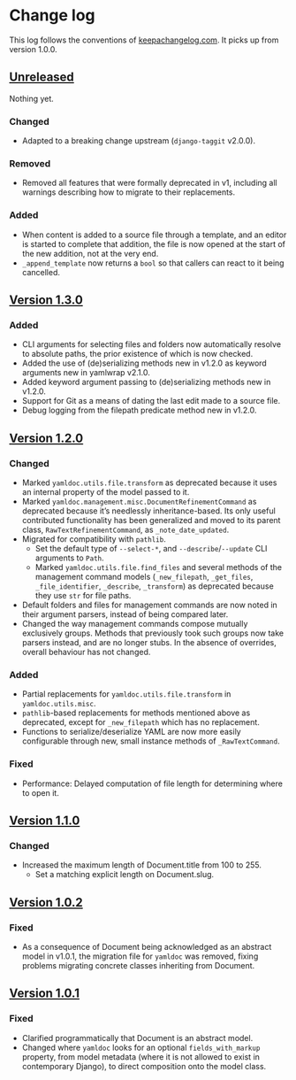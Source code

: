 # Change log
This log follows the conventions of
[keepachangelog.com](http://keepachangelog.com/). It picks up from version 1.0.0.

## [Unreleased]
Nothing yet.

### Changed
- Adapted to a breaking change upstream (`django-taggit` v2.0.0).

### Removed
- Removed all features that were formally deprecated in v1,
  including all warnings describing how to migrate to their replacements.

### Added
- When content is added to a source file through a template, and an editor is
  started to complete that addition, the file is now opened at the start of the
  new addition, not at the very end.
- `_append_template` now returns a `bool` so that callers can react to it being
  cancelled.

## [Version 1.3.0]
### Added
- CLI arguments for selecting files and folders now automatically resolve to
  absolute paths, the prior existence of which is now checked.
- Added the use of (de)serializing methods new in v1.2.0 as keyword
  arguments new in yamlwrap v2.1.0.
- Added keyword argument passing to (de)serializing methods new in
  v1.2.0.
- Support for Git as a means of dating the last edit made to a source file.
- Debug logging from the filepath predicate method new in v1.2.0.

## [Version 1.2.0]
### Changed
- Marked `yamldoc.utils.file.transform` as deprecated because it uses an
  internal property of the model passed to it.
- Marked `yamldoc.management.misc.DocumentRefinementCommand` as deprecated
  because it’s needlessly inheritance-based. Its only useful contributed
  functionality has been generalized and moved to its parent class,
  `RawTextRefinementCommand`, as `_note_date_updated`.
- Migrated for compatibility with `pathlib`.
    - Set the default type of `--select-*`, and `--describe`/`--update` CLI
      arguments to `Path`.
    - Marked `yamldoc.utils.file.find_files` and several methods of the
      management command models (`_new_filepath`, `_get_files`,
      `_file_identifier`, `_describe`, `_transform`) as
      deprecated because they use `str` for file paths.
- Default folders and files for management commands are now noted in their
  argument parsers, instead of being compared later.
- Changed the way management commands compose mutually exclusively groups.
  Methods that previously took such groups now take parsers instead, and
  are no longer stubs. In the absence of overrides, overall behaviour has
  not changed.

### Added
- Partial replacements for `yamldoc.utils.file.transform` in
  `yamldoc.utils.misc`.
- `pathlib`-based replacements for methods mentioned above as deprecated,
  except for `_new_filepath` which has no replacement.
- Functions to serialize/deserialize YAML are now more easily configurable
  through new, small instance methods of `_RawTextCommand`.

### Fixed
- Performance: Delayed computation of file length for determining where to open
  it.

## [Version 1.1.0]
### Changed
- Increased the maximum length of Document.title from 100 to 255.
    - Set a matching explicit length on Document.slug.

## [Version 1.0.2]
### Fixed
- As a consequence of Document being acknowledged as an abstract model in
  v1.0.1, the migration file for `yamldoc` was removed, fixing problems
  migrating concrete classes inheriting from Document.

## [Version 1.0.1]
### Fixed
- Clarified programmatically that Document is an abstract model.
- Changed where `yamldoc` looks for an optional `fields_with_markup` property,
  from model metadata (where it is not allowed to exist in contemporary
  Django), to direct composition onto the model class.

[Unreleased]: https://github.com/veikman/yamldoc/compare/v1.3.0...HEAD
[Version 1.3.0]: https://github.com/veikman/yamldoc/compare/v1.2.0...v1.3.0
[Version 1.2.0]: https://github.com/veikman/yamldoc/compare/v1.1.0...v1.2.0
[Version 1.1.0]: https://github.com/veikman/yamldoc/compare/v1.0.2...v1.1.0
[Version 1.0.2]: https://github.com/veikman/yamldoc/compare/v1.0.1...v1.0.2
[Version 1.0.1]: https://github.com/veikman/yamldoc/compare/v1.0.0...v1.0.1
